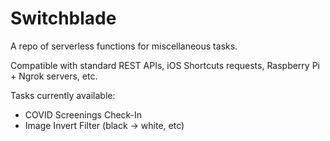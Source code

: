 # Switchblade

A repo of serverless functions for miscellaneous tasks.

Compatible with standard REST APIs, iOS Shortcuts requests, Raspberry Pi + Ngrok servers, etc.

Tasks currently available:
- COVID Screenings Check-In 
- Image Invert Filter (black -> white, etc)
